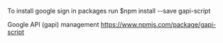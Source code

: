 To install google sign in packages run $npm install --save gapi-script

Google API (gapi) management
<https://www.npmjs.com/package/gapi-script>

